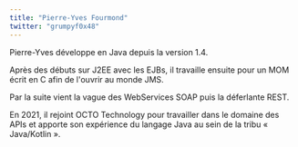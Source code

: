 ```yaml
---
title: "Pierre-Yves Fourmond"
twitter: "grumpyf0x48"
---
```


Pierre-Yves développe en Java depuis la version 1.4.

Après des débuts sur J2EE avec les EJBs, il travaille ensuite pour un MOM écrit en C afin de l'ouvrir au monde JMS.

Par la suite vient la vague des WebServices SOAP puis la déferlante REST.

En 2021, il rejoint OCTO Technology pour travailler dans le domaine des APIs et apporte son expérience du langage Java au sein de la tribu « Java/Kotlin ».
